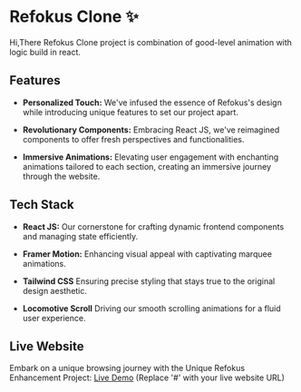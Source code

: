 #  Refokus Clone   ✨

 Hi,There Refokus Clone project is combination of good-level  animation with logic build in react. 

## Features

- **Personalized Touch:** We've infused the essence of Refokus's design while introducing unique features to set our project apart.
  
- **Revolutionary Components:** Embracing React JS, we've reimagined components to offer fresh perspectives and functionalities.

- **Immersive Animations:** Elevating user engagement with enchanting animations tailored to each section, creating an immersive journey through the website.

## Tech Stack

- **React JS:** Our cornerstone for crafting dynamic frontend components and managing state efficiently.
  
- **Framer Motion:** Enhancing visual appeal with captivating marquee animations.
  
- **Tailwind CSS** Ensuring precise styling that stays true to the original design aesthetic.
  
- **Locomotive Scroll** Driving our smooth scrolling animations for a fluid user experience.

## Live Website

Embark on a unique browsing journey with the Unique Refokus Enhancement Project: [Live Demo](https://refokus-ui-clone.netlify.app/) (Replace '#' with your live website URL)



